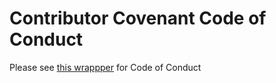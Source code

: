 # Contributor Covenant Code of Conduct

Please see [this wrappper](https://awikia.github.io/Q.Qore/Ryneeeel%20Grooze%20Contributions.html) for Code of Conduct
